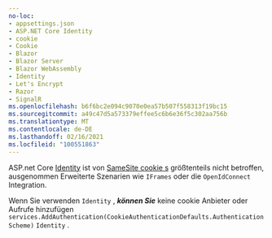 ```yaml
---
no-loc:
- appsettings.json
- ASP.NET Core Identity
- cookie
- Cookie
- Blazor
- Blazor Server
- Blazor WebAssembly
- Identity
- Let's Encrypt
- Razor
- SignalR
ms.openlocfilehash: b6f6bc2e094c9070e0ea57b507f558313f19bc15
ms.sourcegitcommit: a49c47d5a573379effee5c6b6e36f5c302aa756b
ms.translationtype: MT
ms.contentlocale: de-DE
ms.lasthandoff: 02/16/2021
ms.locfileid: "100551863"
---
```

ASP.net Core [Identity](xref:security/authentication/identity) ist von [SameSite cookie s](xref:security/samesite) größtenteils nicht betroffen, ausgenommen Erweiterte Szenarien wie `IFrames` oder die `OpenIdConnect` Integration.

Wenn Sie verwenden `Identity` , ***können Sie*** keine cookie Anbieter oder Aufrufe hinzufügen ` services.AddAuthentication(CookieAuthenticationDefaults.AuthenticationScheme)` `Identity` .